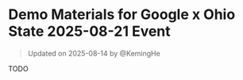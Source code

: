 # Demo Materials for Google x Ohio State 2025-08-21 Event

> Updated on 2025-08-14 by @KemingHe

TODO
